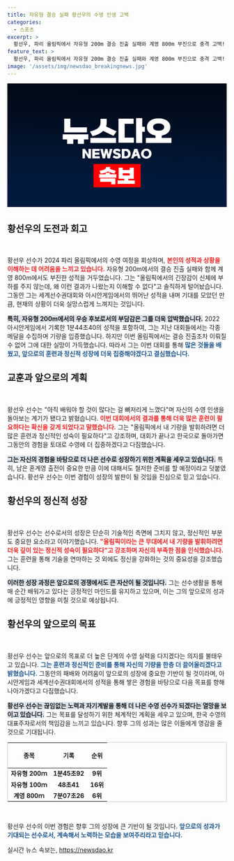 ```yaml
---
title: 자유형 결승 실패 황선우의 수영 인생 고백
categories:
  - 스포츠
excerpt: >
  황선우, 파리 올림픽에서 자유형 200m 결승 진출 실패와 계영 800m 부진으로 충격 고백! 훈련도 잘했는데 이해할 수 없다는 그의 말 속에 숨겨진 복귀 의지, 과연 다음 경기에서는 어떤 모습으로 돌아올까?
feature_text: >
  황선우, 파리 올림픽에서 자유형 200m 결승 진출 실패와 계영 800m 부진으로 충격 고백! 훈련도 잘했는데 이해할 수 없다는 그의 말 속에 숨겨진 복귀 의지, 과연 다음 경기에서는 어떤 모습으로 돌아올까?
image: '/assets/img/newsdao_breakingnews.jpg'
---
```


<p><img src="/assets/img/newsdao_breakingnews.jpg" alt="ranknews 속보" /></p>

<h2 data-ke-size="size26">황선우의 도전과 회고</h2>

<p data-ke-size="size16">&nbsp;</p> 

<p>황선우 선수가 2024 파리 올림픽에서의 수영 여정을 회상하며, <b><span style="color: #ee2323;">본인의 성적과 상황을 이해하는 데 어려움을 느끼고 있습니다.</span></b> 자유형 200m에서의 결승 진출 실패와 함께 계영 800m에서도 부진한 성적을 거두었습니다. 그는 "올림픽에서의 긴장감이 신체에 부하를 주지 않는데, 왜 이런 결과가 나왔는지 이해할 수 없다"고 솔직하게 털어놨습니다. 그동안 그는 세계선수권대회와 아시안게임에서의 뛰어난 성적을 내며 기대를 모았던 만큼, 현재의 상황이 더욱 실망스럽게 느껴지는 것입니다.</p>

<p><b><span style="background-color: #21538527;">특히, 자유형 200m에서의 우승 후보로서의 부담감은 그를 더욱 압박했습니다.</span></b> 2022 아시안게임에서 기록한 1분44초40의 성적을 포함하여, 그는 지난 대회들에서는 각종 메달을 수집하며 기량을 입증했습니다. 하지만 이번 올림픽에서는 결승 진출조차 이뤄질 수 없어 그에 대한 실망이 가득했습니다. 따라서 그는 이번 대회를 통해 <b><span style="color: #1a5490;">많은 것들을 배웠고, 앞으로의 훈련과 정신적 성장에 더욱 집중해야겠다고 결심했습니다.</span></b></p>

<h2 data-ke-size="size26">교훈과 앞으로의 계획</h2>

<p data-ke-size="size16">&nbsp;</p> 

<p>황선우 선수는 "아직 배워야 할 것이 많다는 걸 뼈저리게 느꼈다"며 자신의 수영 인생을 돌아보는 계기가 됐다고 밝혔습니다. <b><span style="color: #ee2323;">이번 대회에서의 결과를 통해 더욱 많은 훈련이 필요하다는 확신을 갖게 되었다고 말했습니다.</span></b> 그는 "올림픽에서 내 기량을 발휘하려면 더 많은 훈련과 정신적인 성숙이 필요하다"고 강조하며, 대회가 끝나고 한국으로 돌아가면 그동안의 경험을 토대로 수영에 더 집중하겠다고 다짐했습니다.</p>

<p><b><span style="background-color: #21538527;">그는 자신의 경험을 바탕으로 더 나은 선수로 성장하기 위한 계획을 세우고 있습니다.</span></b> 특히, 남은 혼계영 출전이 중요한 만큼 이에 대해서도 철저한 준비를 할 예정이라고 덧붙였습니다. 황선우 선수는 이번 경험이 성장의 발판이 될 것임을 진심으로 믿고 있습니다.</p>

<h2 data-ke-size="size26">황선우의 정신적 성장</h2>

<p data-ke-size="size16">&nbsp;</p> 

<p>황선우 선수는 선수로서의 성장은 단순히 기술적인 측면에 그치지 않고, 정신적인 부분도 중요한 요소라고 이야기했습니다. <b><span style="color: #ee2323;">"올림픽이라는 큰 무대에서 내 기량을 발휘하려면 더욱 깊이 있는 정신적 성숙이 필요하다"고 강조하며 자신의 부족한 점을 인식했습니다.</span></b> 그는 훈련을 통해 기술을 연마하는 것 외에도 정신을 강화하는 것의 중요성을 강조했습니다.</p>

<p><b><span style="background-color: #21538527;">이러한 성장 과정은 앞으로의 경쟁에서도 큰 자산이 될 것입니다.</span></b> 그는 선수생활을 통해 매 순간 배워가고 있다는 긍정적인 마인드를 유지하고 있으며, 이는 그의 앞으로의 성과에 긍정적인 영향을 미칠 것으로 예상됩니다.</p>

<h2 data-ke-size="size26">황선우의 앞으로의 목표</h2>

<p data-ke-size="size16">&nbsp;</p> 

<p>황선우 선수는 앞으로의 목표로 더 높은 단계의 수영 실력을 다지겠다는 의지를 불태우고 있습니다. <b><span style="color: #1a5490;">그는 훈련과 정신적인 준비를 통해 자신의 기량을 한층 더 끌어올리겠다고 밝혔습니다.</span></b> 그동안의 패배와 어려움이 앞으로의 성장에 중요한 기반이 될 것이라며, 아시안게임과 세계선수권대회에서의 성적을 통해 쌓은 경험을 바탕으로 다음 목표를 향해 나아가겠다고 다짐했습니다.</p>

<p><b><span style="background-color: #21538527;">황선우 선수는 끊임없는 노력과 자기계발을 통해 더 나은 수영 선수가 되겠다는 열망을 보이고 있습니다.</span></b> 그는 목표를 달성하기 위한 체계적인 계획을 세우고 있으며, 한국 수영의 대표주자로서의 책임감을 느끼고 있습니다. 향후 그의 성과는 많은 이들에게 영감을 줄 것으로 기대됩니다.</p>

</p> 

<table style="width: 100%; border: 1px solid #cccccc; border-collapse: collapse;">

<p><thead>
    <tr>
      <th style="text-align: center; height: 50px;"><b>종목</b></th>
      <th style="text-align: center; height: 50px;"><b>기록</b></th>
      <th style="text-align: center; height: 50px;"><b>순위</b></th>
    </tr>
  </thead>
  <tbody>
    <tr>
      <td style="text-align: center; height: 17px;"><b>자유형 200ｍ</b></td>
      <td style="text-align: center; height: 17px;"><b>1분45초92</b></td>
      <td style="text-align: center; height: 17px;"><b>9위</b></td>
    </tr>
    <tr>
      <td style="text-align: center; height: 17px;"><b>자유형 100ｍ</b></td>
      <td style="text-align: center; height: 17px;"><b>48초41</b></td>
      <td style="text-align: center; height: 17px;"><b>16위</b></td>
    </tr>
    <tr>
      <td style="text-align: center; height: 17px;"><b>계영 800ｍ</b></td>
      <td style="text-align: center; height: 17px;"><b>7분07초26</b></td>
      <td style="text-align: center; height: 17px;"><b>6위</b></td>
    </tr>
  </tbody>
</table></p>

<p data-ke-size="size16">&nbsp;</p> 

<p>황선우 선수의 이번 경험은 향후 그의 성장에 큰 기반이 될 것입니다. <b><span style="color: #1a5490;">앞으로의 성과가 기대되는 선수로서, 계속해서 노력하는 모습을 보여주리라고 믿습니다.</span></b></p>
실시간 뉴스 속보는, <a href="https://newsdao.kr" rel="dofollow">https://newsdao.kr</a>


